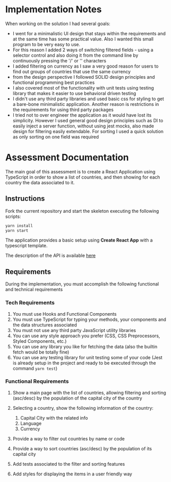 # Implementation Notes
When working on the solution I had several goals:
- I went for a minimalistic UI design that stays within the requirements and at the same time has some practical value. Also I wanted this small program to be very easy to use.
- For this reason I added 2 ways of switching filtered fields - using a selector control and also doing it from the command line by continuously pressing the '/' or '\' characters
- I added filtering on currency as I saw a very good reason for users to find out groups of countries that use the same currency
- from the design perspective I followed SOLID design principles and functional programming best practices
- I also covered most of the functionality with unit tests using testing library that makes it easier to use behavioral driven testing
- I didn't use any third party libraries and used basic css for styling to get a bare-bone minimalistic application. Another reason is restrictions in the requirements for using third party packages
- I tried not to over engineer the application as it would have lost its simplicity. However I used general good design principles such as DI to easily inject a server function, without using jest mocks, also made design for filtering easily extendable. For sorting I used a quick solution
as only sorting on one field was required


# Assessment Documentation

The main goal of this assessment is to create a React Application using TypeScript in order to show a list of countries, and then showing for each country the data associated to it.  

## Instructions

Fork the current repository and start the skeleton executing the following scripts:

```s
yarn install
yarn start 
```

The application provides a basic setup using **Create React App** with a typescript template. 

The description of the API is available [here](https://restcountries.eu/?ref=public-apis)

## Requirements

During the implementation, you must accomplish the following functional and technical requirements

### Tech Requirements

1. You must use Hooks and Functional Components
2. You must use TypeScript for typing your methods, your components and the data structures associated
3. You must not use any third party JavaScript utility libraries 
4. You can use any style approach you prefer (CSS, CSS Preprocessors, Styled Components, etc.) 
5. You can use any library you like for fetching the data (also the builtin fetch would be totally fine)
6. You can use any testing library for unit testing some of your code (Jest is already setup in the project and ready to be executed through the command `yarn test`)

### Functional Requirements

1. Show a main page with the list of countries, allowing filtering and sorting (asc/desc) by the population of the capital city of the country 
   
2. Selecting a country, show the following information of the country:
   1. Capital City with the related info
   2. Language
   3. Currency

3. Provide a way to filter out countries by name or code
   
4. Provide a way to sort countries (asc/desc) by the population of its capital city 
   
5.  Add tests associated to the filter and sorting features
   
6.  Add styles for displaying the items in a user friendly way
